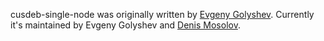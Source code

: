 cusdeb-single-node was originally written by [Evgeny Golyshev](https://github.com/eugulixes). Currently it's maintained by Evgeny Golyshev and [Denis Mosolov](https://github.com/denismosolov).
